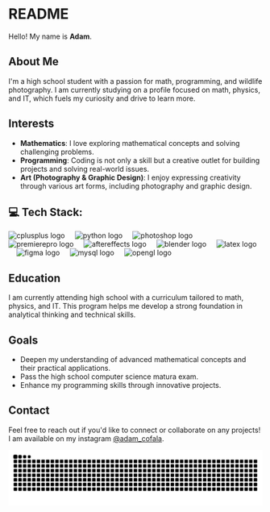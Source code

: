# README

Hello! My name is **Adam**.

## About Me

I'm a high school student with a passion for math, programming, and wildlife photography. I am currently studying on a profile focused on math, physics, and IT, which fuels my curiosity and drive to learn more.

## Interests

- **Mathematics**: I love exploring mathematical concepts and solving challenging problems.
- **Programming**: Coding is not only a skill but a creative outlet for building projects and solving real-world issues.
- **Art (Photography & Graphic Design)**: I enjoy expressing creativity through various art forms, including photography and graphic design.

## 💻 Tech Stack:
<div align="left">
  <img src="https://cdn.jsdelivr.net/gh/devicons/devicon/icons/cplusplus/cplusplus-original.svg" height="40" alt="cplusplus logo"  />
  <img width="12" />
  <img src="https://cdn.jsdelivr.net/gh/devicons/devicon/icons/python/python-original.svg" height="40" alt="python logo"  />
  <img width="12" />
  <img src="https://cdn.jsdelivr.net/gh/devicons/devicon/icons/photoshop/photoshop-plain.svg" height="40" alt="photoshop logo"  />
  <img width="12" />
  <img src="https://cdn.jsdelivr.net/gh/devicons/devicon/icons/premierepro/premierepro-plain.svg" height="40" alt="premierepro logo"  />
  <img width="12" />
  <img src="https://cdn.jsdelivr.net/gh/devicons/devicon/icons/aftereffects/aftereffects-original.svg" height="40" alt="aftereffects logo"  />
  <img width="12" />
  <img src="https://cdn.jsdelivr.net/gh/devicons/devicon/icons/blender/blender-original.svg" height="40" alt="blender logo"  />
  <img width="12" />
  <img src="https://cdn.jsdelivr.net/gh/devicons/devicon/icons/latex/latex-original.svg" height="40" alt="latex logo"  />
  <img width="12" />
  <img src="https://cdn.jsdelivr.net/gh/devicons/devicon/icons/figma/figma-original.svg" height="40" alt="figma logo"  />
   <img width="12" />
  <img src="https://cdn.jsdelivr.net/gh/devicons/devicon/icons/mysql/mysql-original.svg" height="40" alt="mysql logo"  />
  <img width="12" />
  <img src="https://cdn.jsdelivr.net/gh/devicons/devicon/icons/opengl/opengl-original.svg" height="40" alt="opengl logo"  />
</div>

## Education

I am currently attending high school with a curriculum tailored to math, physics, and IT. This program helps me develop a strong foundation in analytical thinking and technical skills.

## Goals

- Deepen my understanding of advanced mathematical concepts and their practical applications.
- Pass the high school computer science matura exam.
- Enhance my programming skills through innovative projects.

## Contact

Feel free to reach out if you'd like to connect or collaborate on any projects! I am available on my instagram [@adam_cofala](https://www.instagram.com/adam_cofala/).

<img src="https://raw.githubusercontent.com/AdamCofala/AdamCofala/output/snake.svg" alt="Snake animation" />

###
